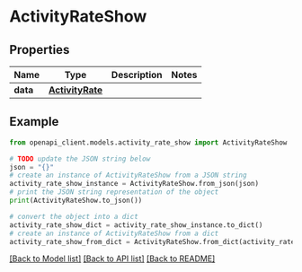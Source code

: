 # ActivityRateShow


## Properties

Name | Type | Description | Notes
------------ | ------------- | ------------- | -------------
**data** | [**ActivityRate**](ActivityRate.md) |  | 

## Example

```python
from openapi_client.models.activity_rate_show import ActivityRateShow

# TODO update the JSON string below
json = "{}"
# create an instance of ActivityRateShow from a JSON string
activity_rate_show_instance = ActivityRateShow.from_json(json)
# print the JSON string representation of the object
print(ActivityRateShow.to_json())

# convert the object into a dict
activity_rate_show_dict = activity_rate_show_instance.to_dict()
# create an instance of ActivityRateShow from a dict
activity_rate_show_from_dict = ActivityRateShow.from_dict(activity_rate_show_dict)
```
[[Back to Model list]](../README.md#documentation-for-models) [[Back to API list]](../README.md#documentation-for-api-endpoints) [[Back to README]](../README.md)


